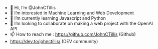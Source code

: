 - 👋 Hi, I’m @JohnCTillis
- 👀 I’m interested in Machine Learning and Web Development
- 🌱 I’m currently learning Javascript and Python
- 💞️ I’m looking to collaborate on making a web project with the OpenAI API 
- 📫 How to reach me : https://github.com/JohnCTillis (Github)
- https://dev.to/johnctillis/ (DEV community)

<!---
JohnCTillis/JohnCTillis is a ✨ special ✨ repository because its `README.md` (this file) appears on your GitHub profile.
You can click the Preview link to take a look at your changes.
--->
